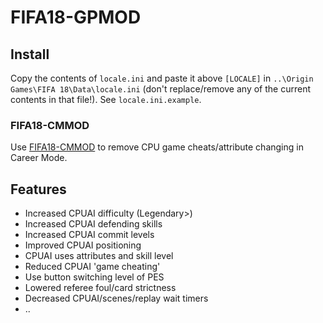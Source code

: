 # FIFA18-GPMOD

## Install
Copy the contents of `locale.ini` and paste it above `[LOCALE]` in  `..\Origin Games\FIFA 18\Data\locale.ini` (don't replace/remove any of the current contents in that file!). See `locale.ini.example`.

### FIFA18-CMMOD
Use [FIFA18-CMMOD](https://github.com/linuxfreak90/FIFA18-CMMOD) to remove CPU game cheats/attribute changing in Career Mode.

## Features
- Increased CPUAI difficulty (Legendary>)
- Increased CPUAI defending skills
- Increased CPUAI commit levels
- Improved CPUAI positioning
- CPUAI uses attributes and skill level
- Reduced CPUAI 'game cheating'
- Use button switching level of PES
- Lowered referee foul/card strictness
- Decreased CPUAI/scenes/replay wait timers
- ..
